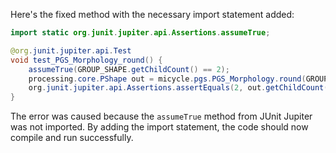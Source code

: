 Here's the fixed method with the necessary import statement added:

```java
import static org.junit.jupiter.api.Assertions.assumeTrue;

@org.junit.jupiter.api.Test
void test_PGS_Morphology_round() {
    assumeTrue(GROUP_SHAPE.getChildCount() == 2);
    processing.core.PShape out = micycle.pgs.PGS_Morphology.round(GROUP_SHAPE, 0.5);
    org.junit.jupiter.api.Assertions.assertEquals(2, out.getChildCount());
}
```

The error was caused because the `assumeTrue` method from JUnit Jupiter was not imported. By adding the import statement, the code should now compile and run successfully.